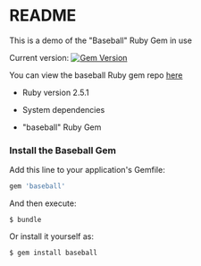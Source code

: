 # README

This is a demo of the "Baseball" Ruby Gem in use

Current version: [![Gem Version](https://badge.fury.io/rb/baseball.svg)](https://badge.fury.io/rb/baseball)

You can view the baseball Ruby gem repo [here](github.com/buzzamus/baseball-gem)

* Ruby version 2.5.1

* System dependencies

 * "baseball" Ruby Gem

 ### Install the Baseball Gem

 Add this line to your application's Gemfile:

```ruby
gem 'baseball'
```

And then execute:

    $ bundle

Or install it yourself as:

    $ gem install baseball
